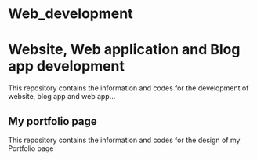 # Web_development

# Website, Web application and Blog app development
This repository contains the information and codes for the development of website, blog app and web app...

## My portfolio page 
This repository contains the information and codes for the design of my Portfolio page
